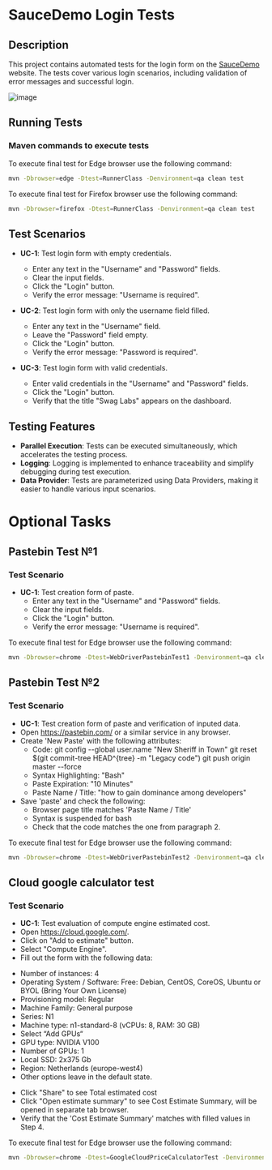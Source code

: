 # SauceDemo Login Tests

## Description

This project contains automated tests for the login form on the [SauceDemo](https://www.saucedemo.com/) website. The tests cover various login scenarios, including validation of error messages and successful login.

![image](https://github.com/user-attachments/assets/30d1589b-6719-4d5f-973c-bc97794dc9a2)


## Running Tests

### Maven commands to execute tests

To execute final test for Edge browser use the following command:
```bash
mvn -Dbrowser=edge -Dtest=RunnerClass -Denvironment=qa clean test
```

To execute final test for Firefox browser use the following command:
```bash
mvn -Dbrowser=firefox -Dtest=RunnerClass -Denvironment=qa clean test
```

## Test Scenarios

- **UC-1**: Test login form with empty credentials.
  - Enter any text in the "Username" and "Password" fields.
  - Clear the input fields.
  - Click the "Login" button.
  - Verify the error message: "Username is required".

- **UC-2**: Test login form with only the username field filled.
  - Enter any text in the "Username" field.
  - Leave the "Password" field empty.
  - Click the "Login" button.
  - Verify the error message: "Password is required".

- **UC-3**: Test login form with valid credentials.
  - Enter valid credentials in the "Username" and "Password" fields.
  - Click the "Login" button.
  - Verify that the title "Swag Labs" appears on the dashboard.

## Testing Features

  - **Parallel Execution**: Tests can be executed simultaneously, which accelerates the testing process.
  - **Logging**: Logging is implemented to enhance traceability and simplify debugging during test execution.
  - **Data Provider**: Tests are parameterized using Data Providers, making it easier to handle various input scenarios.

# Optional Tasks

## Pastebin Test №1
 
### Test Scenario

- **UC-1**: Test creation form of paste.
  - Enter any text in the "Username" and "Password" fields.
  - Clear the input fields.
  - Click the "Login" button.
  - Verify the error message: "Username is required".

To execute final test for Edge browser use the following command:
```bash
mvn -Dbrowser=chrome -Dtest=WebDriverPastebinTest1 -Denvironment=qa clean test
```

## Pastebin Test №2
 
### Test Scenario

- **UC-1**: Test creation form of paste and verification of inputed data.
- Open https://pastebin.com/ or a similar service in any browser.
- Create 'New Paste' with the following attributes:
   * Code:
            git config --global user.name  "New Sheriff in Town"
            git reset $(git commit-tree HEAD^{tree} -m "Legacy code")
            git push origin master --force
   * Syntax Highlighting: "Bash"
   * Paste Expiration: "10 Minutes"
   * Paste Name / Title: "how to gain dominance among developers"
- Save 'paste' and check the following:
   * Browser page title matches 'Paste Name / Title'
   * Syntax is suspended for bash
   * Check that the code matches the one from paragraph 2.


To execute final test for Edge browser use the following command:
```bash
mvn -Dbrowser=chrome -Dtest=WebDriverPastebinTest2 -Denvironment=qa clean test
```

## Cloud google calculator test
 
### Test Scenario

- **UC-1**: Test evaluation of compute engine estimated cost.
-  Open https://cloud.google.com/.
-  Click on "Add to estimate" button.
-  Select "Compute Engine".
-  Fill out the form with the following data:
  * Number of instances: 4
  * Operating System / Software: Free: Debian, CentOS, CoreOS, Ubuntu or BYOL (Bring Your Own License)
  * Provisioning model: Regular
  * Machine Family: General purpose 
  * Series: N1 
  * Machine type: n1-standard-8 (vCPUs: 8, RAM: 30 GB)
  * Select “Add GPUs“
  * GPU type: NVIDIA V100
  * Number of GPUs: 1
  * Local SSD: 2x375 Gb
  * Region: Netherlands (europe-west4)
  * Other options leave in the default state.
-  Click "Share" to see Total estimated cost
-  Click "Open estimate summary" to see Cost Estimate Summary, will be opened in separate tab browser.
-  Verify that the 'Cost Estimate Summary' matches with filled values in Step 4.



To execute final test for Edge browser use the following command:
```bash
mvn -Dbrowser=chrome -Dtest=GoogleCloudPriceCalculatorTest -Denvironment=qa clean test
```
